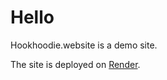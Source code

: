 # Hello

Hookhoodie.website is a demo site.

The site is deployed on [Render](https://hookhoodie.website).
